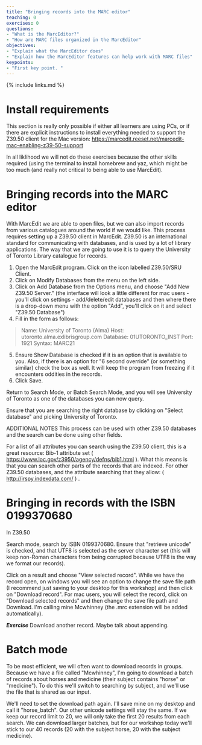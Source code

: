 ```yaml
---
title: "Bringing records into the MARC editor"
teaching: 0
exercises: 0
questions:
- "What is the MarcEditor?"
- "How are MARC files organized in the MarcEditor"
objectives:
- "Explain what the MarcEditor does"
- "Explain how the MarcEditor features can help work with MARC files"
keypoints:
- "First key point. "
---
```


{% include links.md %}


# Install requirements
This section is really only possible if either all learners are using PCs, or if there are explicit instructions to install everything needed to support the Z39.50 client for the Mac version: https://marcedit.reeset.net/marcedit-mac-enabling-z39-50-support

In all liklihood we will not do these exercises because the other skills required (using the terminal to install homebrew and yaz, which might be too much (and really not critical to being able to use MarcEdit).

# Bringing records into the MARC editor

With MarcEdit we are able to open files, but we can also import records from various catalogues around the world if we would like. This process requires setting up a Z39.50 client in MarcEdit. Z39.50 is an international standard for communicating with databases, and is used by a lot of library applications. The way that we are going to use it is to query the University of Toronto Library catalogue for records.

1. Open the MarcEdit program. Click on the icon labelled Z39.50/SRU Client.
2. Click on Modify Databases from the menu on the left side.
3. Click on Add Database from the Options menu, and choose "Add New Z39.50 Server." (the interface will look a little different for mac users - you'll click on settings - add/delete/edit databases and then where there is a drop-down menu with the option "Add", you'll click on it and select "Z39.50 Database")
4. Fill in the form as follows:

> Name: University of Toronto (Alma)
> Host: utoronto.alma.exlibrisgroup.com
> Database: 01UTORONTO_INST
> Port: 1921
> Syntax: MARC21

5. Ensure Show Database is checked if it is an option that is available to you. Also, if there is an option for "6 second override" (or something similar) check the box as well. It will keep the program from freezing if it encounters oddities in the records.
6. Click Save.

Return to Search Mode, or Batch Search Mode, and you will see University of Toronto as one of the databases you can now query.

Ensure that you are searching the right database by clicking on "Select database" and picking University of Toronto.


ADDITIONAL NOTES
This process can be used with other Z39.50 databases and the search can be done using other fields.

For a list of all attributes you can search using the Z39.50 client, this is a great resource: Bib-1 attribute set ( https://www.loc.gov/z3950/agency/defns/bib1.html ). What this means is that you can search other parts of the records that are indexed.
For other Z39.50 databases, and the attribute searching that they allow: ( http://irspy.indexdata.com/ ) . 


# Bringing in records with the ISBN 0199370680

In Z39.50 

Search mode, search by ISBN 0199370680. Ensure that "retrieve unicode" is checked, and that UTF8 is selected as the server character set (this will keep non-Roman characters from being corrupted because UTF8 is the way we format our records).


Click on a result and choose "View selected record". While we have the record open, on windows you will see an option to change the save file path (I recommend just saving to your desktop for this workshop) and then click on "Download record". For mac users, you will select the record, click on "Download selected records" and then change the save file path and Download. I'm calling mine Mcwhinney (the .mrc extension will be added automatically).

***Exercise***
Download another record. 
Maybe talk about appending.


# Batch mode

To be most efficient, we will often want to download records in groups. Because we have a file called "Mcwhinney", I'm going to download a batch of records about horses and medicine (their subject contains "horse" or "medicine"). To do this we'll switch to searching by subject, and we'll use the file that is shared as our input. 

We'll need to set the download path again. I'll save mine on my desktop and call it "horse_batch". Our other unicode settings will stay the same. If we keep our record limit to 20, we will only take the first 20 results from each search. We can download larger batches, but for our workshop today we'll stick to our 40 records (20 with the subject horse, 20 with the subject medicine).





